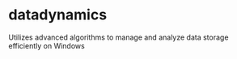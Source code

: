 # datadynamics
 Utilizes advanced algorithms to manage and analyze data storage efficiently on Windows
